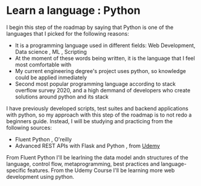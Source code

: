 # Learn a language : Python

I begin this step of the roadmap by saying that Python is one of the languages that I picked for the following reasons:  
- It is a programming language used in different fields: Web Development, Data science , ML , Scripting
- At the moment of these words being written, it is the language that I feel most comfortable with
- My current engineering degree's project uses python, so knowledge could be applied inmediately
- Second most popular programming language according to stack overflow survey 2020, and a high demmand of developers who create solutions around python and its stack

I have previously developed scripts, test suites and backend applications with python, so my approach with this step of the roadmap is to not redo a beginners guide. Instead, I will be studying and practicing from the following sources:  
- Fluent Python , O'reilly
- Advanced REST APIs with Flask and Python , from [Udemy](https://www.udemy.com/course/advanced-rest-apis-flask-python/)

From Fluent Python I'll be learlning the data model andn structures of the language, control flow, metaprogramming, best practices and language-specific features. From the Udemy Course I'll be learning more web development using python.



